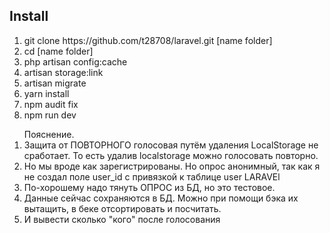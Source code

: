 <h2>Install</h2>

<ol>
	<li>git clone https://github.com/t28708/laravel.git [name folder]</li>
    <li>cd [name folder]</li>
	<li>php artisan config:cache</li>
	<li>artisan storage:link</li>
	<li>artisan migrate</li>
	<li>yarn install</li>
	<li>npm audit fix</li>
	<li>npm run dev</li>
</ol>

 <ol>
 	Пояснение.
 <li>Защита от ПОВТОРНОГО голосовая путём удаления LocalStorage не сработает. То есть удалив localstorage можно голосовать повторно.</li>
 <li>Но мы вроде как зарегистрированы. Но опрос анонимный, так как я не создал поле user_id с привязкой к таблице user LARAVEl</li>
 <li>По-хорошему надо тянуть ОПРОС из БД, но это тестовое.</li>
 <li>Данные сейчас сохраняются в БД. Можно при помощи бэка их вытащить, в беке отсортировать и посчитать.</li>
 <li>И вывести сколько "кого" после голосования</li>

</ol>